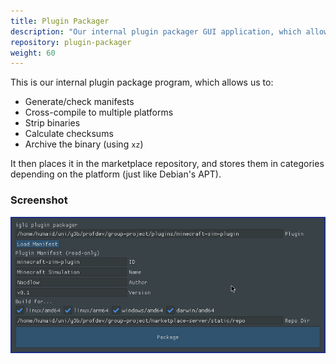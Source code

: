 ```yaml
---
title: Plugin Packager
description: "Our internal plugin packager GUI application, which allows us to generate manifests, checksums and archives plugins before pushing them to our custom plugins repository."
repository: plugin-packager
weight: 60
---
```


This is our internal plugin package program, which allows us to:

- Generate/check manifests
- Cross-compile to multiple platforms
- Strip binaries
- Calculate checksums
- Archive the binary (using `xz`)

It then places it in the marketplace repository, and stores them in categories
depending on the platform (just like Debian's APT).

### Screenshot

![Screenshot of the plugin packager](/plugin-packager.jpg)
